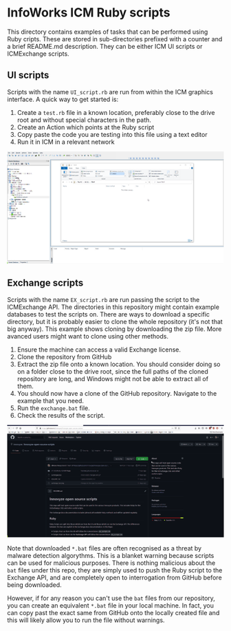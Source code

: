# InfoWorks ICM Ruby scripts

This directory contains examples of tasks that can be performed using Ruby cripts. These are stored in sub-directories prefixed with a counter and a brief README.md description. They can be either ICM UI scripts or ICMExchange scripts.

## UI scripts
Scripts with the name `UI_script.rb` are run from within the ICM graphics interface. A quick way to get started is:
1. Create a `test.rb` file in a known location, preferably close to the drive root and without special characters in the path.
2. Create an Action which points at the Ruby script
3. Copy paste the code you are testing into this file using a text editor
4. Run it in ICM in a relevant network

![](gif001.gif)

## Exchange scripts
Scripts with the name `EX_script.rb` are run passing the script to the ICMExchange API. 
The directories in this repository might contain example databases to test the scripts on. There are ways to download a specific directory, but it is probably easier to clone the whole repository (it's not that big anyway). 
This example shows cloning by downloading the zip file. More avanced users might want to clone using other methods.
1. Ensure the machine can access a valid Exchange license.
2. Clone the repository from GitHub
3. Extract the zip file onto a known location. You should consider doing so on a folder close to the drive root, since the full paths of the cloned repository are long, and Windows might not be able to extract all of them.
4. You should now have a clone of the GitHub repository. Navigate to the example that you need.
5. Run the `exchange.bat` file. 
6. Check the results of the script.

![](gif002.gif)

Note that downloaded `*.bat` files are often recognised as a threat by malware detection algorythms. This is a blanket warning because scripts can be used for malicious purposes. There is nothing malicious about the `bat` files under this repo, they are simply used to push the Ruby script to the Exchange API, and are completely open to interrogation from GitHub before being downloaded. 

However, if for any reason you can't use the `bat` files from our repository, you can create an equivalent `*.bat` file in your local machine. In fact, you can copy past the exact same from GitHub onto the locally created file and this will likely allow you to run the file without warnings.
